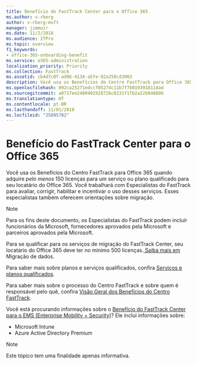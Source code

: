 ```yaml
---
title: Benefício do FastTrack Center para o Office 365
ms.author: v-rberg
author: v-rberg-msft
manager: jimmuir
ms.date: 11/2/2018
ms.audience: ITPro
ms.topic: overview
f1_keywords:
- office-365-onboarding-benefit
ms.service: o365-administration
localization_priority: Priority
ms.collection: FastTrack
ms.assetid: cb4d7c0f-ad86-4134-a5fe-92a250cd3003
description: Você usa os Benefícios do Centro FastTrack para Office 365 quando adquire pelo menos 150 licenças para um serviço ou plano qualificado para seu locatário do Office 365. Você trabalhará com Especialistas do FastTrack para avaliar, corrigir, habilitar e incentivar o uso desses serviços. Esses especialistas também oferecem orientações sobre migração.
ms.openlocfilehash: 092ca25271edccf05274c11b7f7b019391811dad
ms.sourcegitcommit: a8717ee240040292872bc0231f1fb2a22b846806
ms.translationtype: HT
ms.contentlocale: pt-BR
ms.lasthandoff: 11/01/2018
ms.locfileid: "25895782"
---
```

# <a name="fasttrack-center-benefit-for-office-365"></a>Benefício do FastTrack Center para o Office 365

Você usa os Benefícios do Centro FastTrack para Office 365 quando adquire *pelo menos* 150 licenças para um serviço ou plano qualificado para seu locatário do Office 365. Você trabalhará com Especialistas do FastTrack para avaliar, corrigir, habilitar e incentivar o uso desses serviços. Esses especialistas também oferecem orientações sobre migração. 
  
> [!NOTE]
> Para os fins deste documento, os Especialistas do FastTrack podem incluir funcionários da Microsoft, fornecedores aprovados pela Microsoft e parceiros aprovados pela Microsoft. 
  
Para se qualificar para os serviços de migração do FastTrack Center, seu locatário do Office 365 deve ter no mínimo 500 licenças.[ Saiba mais em ](O365-data-migration.md)Migração de dados.
  
Para saber mais sobre planos e serviços qualificados, confira [Serviços e planos qualificados](O365-eligible-services-and-plans.md).
  
Para saber mais sobre o processo do Centro FastTrack e sobre quem é responsável pelo quê, confira [Visão Geral dos Benefícios do Centro FastTrack](O365-fasttrack-benefit-overview.md).
  
Você está procurando informações sobre o [Benefício do FastTrack Center para o EMS (Enterprise Mobility + Security)](https://go.microsoft.com/fwlink/?linkid=2005312)? Ele inclui informações sobre:
  
- Microsoft Intune    
- Azure Active Directory Premium 
    
> [!NOTE]
> Este tópico tem uma finalidade apenas informativa. 
  
  

 